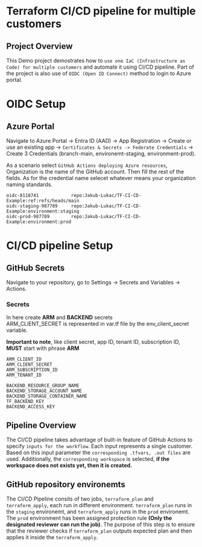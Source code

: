 # Terraform CI/CD pipeline for multiple customers

## Project Overview

This Demo project demostrates how to `use one IaC (Infrastructure as Code) for multiple customers` and automate it using CI/CD pipeline. Part of the project is also use of `OIDC (Open ID Connect)` method to login to Azure portal.

# OIDC Setup

## Azure Portal

Navigate to Azure Portal -> Entra ID (AAD) -> App Registration -> Create or use an existing app -> `Certificates & Secrets -> Federate Credentials` -> Create 3 Credentials (branch-main, environemt-staging, environment-prod).

As a scenario select `GitHub Actions deploying Azure resources`, Organization is the name of the GitHub account. Then fill the rest of the fields. As for the credential name selecet whatever means your organization naming standards.

```text
oidc-8118741            repo:Jakub-Lukac/TF-CI-CD-Example:ref:refs/heads/main
oidc-staging-987789     repo:Jakub-Lukac/TF-CI-CD-Example:environment:staging
oidc-prod-987789        repo:Jakub-Lukac/TF-CI-CD-Example:environment:prod
```

# CI/CD pipeline Setup

## GitHub Secrets

Navigate to your repository, go to Settings -> Secrets and Variables -> Actions.

### Secrets

In here create **ARM** and **BACKEND** secrets</br>
ARM_CLIENT_SECRET is represented in var.tf file by the env_client_secret variable.

**Important to note**, like client secret, app ID, tenant ID, subscription ID, **MUST** start with phrase **ARM**

```text
ARM_CLIENT_ID
ARM_CLIENT_SECRET
ARM_SUBSCRIPTION_ID
ARM_TENANT_ID

BACKEND_RESOURCE_GROUP_NAME
BACKEND_STORAGE_ACCOUNT_NAME
BACKEND_STORAGE_CONTAINER_NAME
TF_BACKEND_KEY
BACKEND_ACCESS_KEY
```

## Pipeline Overview

The CI/CD pipeline takes advantage of built-in feature of GitHub Actions to specify `inputs for the workflow`. Each input represents a single customer. Based on this input parameter the `corresponding .tfvars, .out files` are used. Additionally, the `corresponding workspace` is selected, **if the workspace does not exists yet, then it is created.**

## GitHub repository environemts

The CI/CD Pipeline consits of two jobs, `terraform_plan` and `terraform_apply`, each run in different environment. `terraform_plan` runs in the `staging` environemt, and `terraform_apply` runs in the `prod` environemt. The `prod` environment has been assigned protection rule **(Only the designated reviewer can run the job)**. The purpose of this step is to ensure that the reviewer checks if `terraform_plan` outputs expected plan and then applies it inside the `terraform_apply`.
